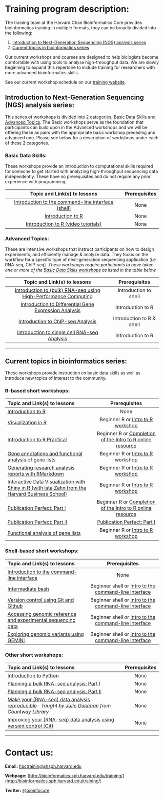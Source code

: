 # Training program description:

The training team at the Harvard Chan Bioinformatics Core provides bioinformatics training in multiple formats, they can be broadly divided into the following: 

1. [Introduction to Next-Generation Sequencing (NGS) analysis series](#introduction-to-next-generation-sequencing-ngs-analysis-series)
2. [Current topics in bioinformatics series](#current-topics-in-bioinformatics-series)

Our current workshops and courses are designed to help biologists become comfortable with using tools to analyse high-throughput data. We are slowly beginning to expand this repertoire to include training for researchers with more advanced bioinformatics skills. 

See our current workshop schedule on our [training website](http://bioinformatics.sph.harvard.edu/training#for-hsci-and-on-quad-hms-researchers).

## Introduction to Next-Generation Sequencing (NGS) analysis series:

This series of workshops is divided into 2 categories, [Basic Data Skills](#basic-data-skills) and [Advanced Topics](#advanced-topics). The Basic workshops serve as the foundation that participants can build upon in the Advanced workshops and we will be offering these as pairs with the appropriate basic workshop preceding and advanced one. Please see below for a description of workshops under each of these 2 categories.

### Basic Data Skills:

These workshops provide an introduction to computational skills required for someone to get started with analyzing high-throughput sequencing data independently. These have no prerequisites and do not require any prior experience with programming.

| Topic and Link(s) to lessons | Prerequisites |
| :----: | :----: | 
| [Introduction to the command-line interface (shell)](https://hbctraining.github.io/Intro-to-shell-flipped/schedule/links-to-lessons.html) | None |
| [Introduction to R](https://hbctraining.github.io/Intro-to-R-flipped/schedules/links-to-lessons.html) | None |
| [Introduction to R (video tutorials)](https://projects.iq.harvard.edu/hcatrresource/) | None |
  
### Advanced Topics:

These are intensive workshops that instruct participants on how to design experiments, and efficiently manage & analyze data. They focus on the workflow for a specific type of next-generation sequencing application (i.e RNA-seq, ChIP-seq). *These workshops require participants to have taken one or more of the [Basic Data Skills workshops](#basic-data-skills) as listed in the table below.*
  
| Topic and Link(s) to lessons | Prerequisites |
| :----: | :----: |
| [Introduction to (bulk) RNA-seq using High-Performance Computing](https://hbctraining.github.io/Intro-to-rnaseq-hpc-salmon-flipped/schedule/links-to-lessons.html) | Introduction to shell |
| [Introduction to Differential Gene Expression Analysis](https://hbctraining.github.io/DGE_workshop_salmon_online/schedule/links-to-lessons.html)  | Introduction to R  |
| [Introduction to ChIP-seq Analysis](https://hbctraining.github.io/Intro-to-ChIPseq) | Introduction to R & shell |
| [Introduction to single cell RNA-seq Analysis](https://hbctraining.github.io/scRNA-seq_online/schedule/links-to-lessons.html) | Introduction to R |

***

## Current topics in bioinformatics series:

These workshops provide instruction on basic data skills as well as introduce new topics of interest to the community.

### R-based short workshops:

| Topic and Link(s) to lessons | Prerequisites |
|:---------------|:-------------:|
| [Introduction to R](IntroR) | None |
| [Visualization in R](https://hbctraining.github.io/Training-modules/Visualization_in_R/) | Beginner R or [Intro to R workshop](https://hbctraining.github.io/Training-modules/IntroR) |
| [Introduction to R Practical](https://hbctraining.github.io/Training-modules/IntroR_practical_online_resource) | Beginner R or [Completion of the Intro to R online resource](https://projects.iq.harvard.edu/hcatrresource/) |
| [Gene annotations and functional analysis of gene lists](https://hbctraining.github.io/Training-modules/DGE-functional-analysis) | Beginner R or [Intro to R workshop](https://hbctraining.github.io/Training-modules/IntroR) |
| [Generating research analysis reports with RMarkdown](https://hbctraining.github.io/Training-modules/Rmarkdown) | Beginner R or [Intro to R workshop](https://hbctraining.github.io/Training-modules/IntroR) |
| [Interactive Data Visualization with Shiny in R (with Ista Zahn from the Harvard Business School)](https://github.com/izahn/shiny_workshop) | Beginner R or [Intro to R workshop](https://hbctraining.github.io/Training-modules/IntroR) |
| [Publication Perfect: Part I](https://hbctraining.github.io/Training-modules/publication_perfect) | Beginner R or [Completion of the Intro to R online resource](https://projects.iq.harvard.edu/hcatrresource/) |
| [Publication Perfect: Part II](https://hbctraining.github.io/Training-modules/publication_perfect) | [Publication Perfect: Part I](https://hbctraining.github.io/Training-modules/publication_perfect) |
| [Functional analysis of gene lists](https://hbctraining.github.io/Training-modules/DGE-functional-analysis/) | Beginner R or [Intro to R workshop](https://hbctraining.github.io/Training-modules/IntroR) |

### Shell-based short workshops:

| Topic and Link(s) to lessons | Prerequisites |
|:---------------|:-------------:|
| [Introduction to the command-line interface](https://hbctraining.github.io/Training-modules/Intro_shell) | None |
| [Intermediate bash](https://hbctraining.github.io/Training-modules/Intermediate_shell) | Beginner shell or [Intro to the command-line interface](https://hbctraining.github.io/Training-modules/Intro_shell) |
| [Version control using Git and Github](https://hbctraining.github.io/Training-modules/Git-Github) | Beginner shell or [Intro to the command-line interface](https://hbctraining.github.io/Training-modules/Intro_shell)  |
| [Accessing genomic reference and experimental sequencing data](https://hbctraining.github.io/Accessing_public_genomic_data) | Beginner shell or [Intro to the command-line interface](https://hbctraining.github.io/Training-modules/Intro_shell)  |
| [Exploring genomic variants using GEMINI](https://hbctraining.github.io/Training-modules/Exploring_variants_with_GEMINI) | Beginner shell or [Intro to the command-line interface](https://hbctraining.github.io/Training-modules/Intro_shell) |

### Other short workshops:

| Topic and Link(s) to lessons | Prerequisites |
|:---------------|:-------------:|
| [Introduction to Python](https://hbctraining.github.io/Training-modules/Python) | None |
| [Planning a bulk RNA-seq analysis: Part I](https://hbctraining.github.io/Training-modules/planning_successful_rnaseq#part-i) | None |
| [Planning a bulk RNA-seq analysis: Part II](https://hbctraining.github.io/Training-modules/planning_successful_rnaseq#part-ii) | None |
| [Make your (RNA-seq) data analysis reproducible](https://hbctraining.github.io/Training-modules/reproducible_analyses)- *Taught by [Julie Goldman](https://scholar.harvard.edu/julie_goldman) from Countway Library* | None |
| [Improving your (RNA-seq) data analysis using version control (Git)](https://hbctraining.github.io/versioning_data_scripts/) | None |

***

# Contact us:

**Email:** [hbctraining@hsph.harvard.edu](mailto:hbctraining@hsph.harvard.edu)

**Webpage:** [http://bioinformatics.sph.harvard.edu/training/](http://bioinformatics.sph.harvard.edu/training/)

**Twitter:** [@bioinfocore](http://twitter.com/bioinfocore)
